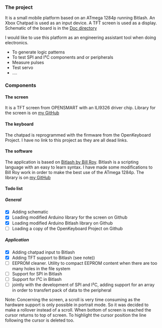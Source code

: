 ### The project

It is a small mobile platform based on an ATmega 1284p running Bitlash.
An Xbox Chatpad is used as an input device.
A TFT screen is used as a display.
Schematic of the board is in the [Doc directory](../Doc/1284_portable_V2.pdf)

I would like to use this platform as an engineering assistant tool when doing electronics.
* To generate logic patterns
* To test SPI and I²C components and or peripherals
* Measure pulses
* Test servo
* ....

### Components

#### The screen
It is a TFT screen from OPENSMART with an ILI9326 driver chip.
Library for the screen is on [my GitHub](https://github.com/fdufnews/OPENSMART_TFT)

#### The keyboard
The chatpad is reprogrammed with the firmware from the OpenKeyboard Project. I have no link to this project as they are all dead links.

#### The software
The application is based on [Bitlash by Bill Roy](https://github.com/billroy/bitlash/issues).
 Bitlash is a scripting language with an easy to learn syntax.
I have made some modifications to Bill Roy work in order to make the best use of the ATmega 1284p. The library is on [my GitHub](https://github.com/fdufnews/bitlash)

#### Todo list
##### General
- [x] Adding schematic
- [x] Loading modified Arduino library for the screen on Github
- [x] Loading modified Arduino Bitlash library on Github
- [ ] Loading a copy of the OpenKeyboard Project on Github

##### Application
- [x] Adding chatpad input to Bitlash
- [x] Adding TFT support to Bitlash (see note))
- [ ] EEPROM cleaner. Utility to compact EEPROM content when there are too many holes in the file system
- [ ] Support for SPI in Bitlash
- [ ] Support for I²C in Bitlash
- [ ] jointly with the development of SPI and I²C, adding support for an array in order to transfert pack of data to the peripheral

Note: Concerning the screen, a scroll is very time consuming as the hardware support is only possible
 in portrait mode. So it was decided to make a rollover instead of a scroll. When bottom of screen
 is reached the cursor returns to top of screen. To highlight the cursor position the line following
 the cursor is deleted too.
